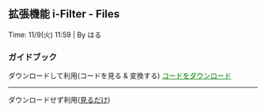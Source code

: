 ## 拡張機能 i-Filter - Files
Time: 11/9(火) 11:59 | By はる
### ガイドブック
ダウンロードして利用(コードを見る & 変換する)
<a style="color:green;" href="https://github.com/haru070/i-filterFiles/archive/refs/heads/main.zip">コードをダウンロード</a>
<hr>
ダウンロードせず利用(<u>見るだけ</u>)
<a style="color:green;">
